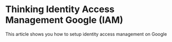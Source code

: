 Thinking Identity Access Management Google (IAM)
=================================================

This article shows you how to setup identity access management on Google 